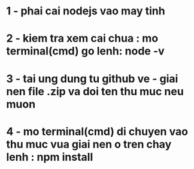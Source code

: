 # 1 - phai cai nodejs vao may tinh
# 2 - kiem tra xem cai chua : mo terminal(cmd) go lenh: node -v
# 3 - tai ung dung tu github ve - giai nen file .zip va doi ten thu muc neu muon
# 4 - mo terminal(cmd) di chuyen vao thu muc vua giai nen o tren chay lenh : npm install